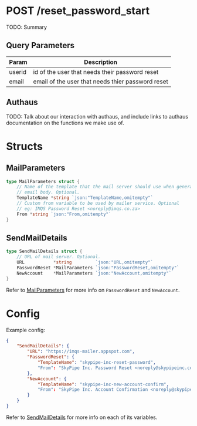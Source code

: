 # POST /reset_password_start

TODO: Summary

## Query Parameters

| Param  | Description                                       |
| ------ | ------------------------------------------------- |
| userid | id of the user that needs their password reset    |
| email  | email of the user that needs thier password reset |

## Authaus

TODO: Talk about our interaction with authaus, and include links to authaus
documentation on the functions we make use of.

# Structs

## MailParameters

```go
type MailParameters struct {
	// Name of the template that the mail server should use when generating the
	// email body. Optional.
	TemplateName *string `json:"TemplateName,omitempty"`
	// Custom from variable to be used by mailer service. Optional
	// eg: IMQS Password Reset <noreply@imqs.co.za>
	From *string `json:"From,omitempty"`
}
```

## SendMailDetails

```go
type SendMailDetails struct {
	// URL of mail server. Optional.
	URL           *string         `json:"URL,omitempty"`
	PasswordReset *MailParameters `json:"PasswordReset,omitempty"`
	NewAccount    *MailParameters `json:"NewAccount,omitempty"`
}
```

Refer to [MailParameters](#mailparameters) for more info on `PasswordReset` and
`NewAccount`.

# Config

Example config:
```json
{
	"SendMailDetails": {
		"URL": "https://imqs-mailer.appspot.com",
		"PasswordReset": {
			"TemplateName": "skypipe-inc-reset-password",							// See https://github.com/IMQS/imqs-mailer#api for more info on valid templates
			"From": "SkyPipe Inc. Password Reset <noreply@skypipeinc.com>"
		},
		"NewAccount": {
			"TemplateName": "skypipe-inc-new-account-confirm",						// See https://github.com/IMQS/imqs-mailer#api for more info on valid templates
			"From": "SkyPipe Inc. Account Confirmation <noreply@skypipeinc.com>"
		}
	}
}
```

Refer to [SendMailDetails](#sendmaildetails) for more info on each of its
variables.
